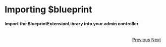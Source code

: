 # Importing $blueprint
<h4 class="fw-light">Import the BlueprintExtensionLibrary into your admin controller</h4><br/>

<div class="btn-group" role="group" aria-label="Navigation" style="float: right">
  <a href="?page=developing-extensions/Custom-controllers" class="btn btn-dark bg-light-subtle border-light-subtle">Previous</a>
  <a href="?page=developing-extensions/Admin-configuration" class="btn btn-dark bg-light-subtle border-light-subtle">Next</a>
</div>